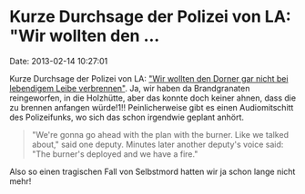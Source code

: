 Kurze Durchsage der Polizei von LA: \"Wir wollten den \...
==========================================================

Date: 2013-02-14 10:27:01

Kurze Durchsage der Polizei von LA: [\"Wir wollten den Dorner gar nicht
bei lebendigem Leibe
verbrennen\"](http://www.guardian.co.uk/world/2013/feb/14/christopher-dorner-fire-police).
Ja, wir haben da Brandgranaten reingeworfen, in die Holzhütte, aber das
konnte doch keiner ahnen, dass die zu brennen anfangen würde!1!!
Peinlicherweise gibt es einen Audiomitschitt des Polizeifunks, wo sich
das schon irgendwie geplant anhört.

> \"We\'re gonna go ahead with the plan with the burner. Like we talked
> about,\" said one deputy. Minutes later another deputy\'s voice said:
> \"The burner\'s deployed and we have a fire.\"

Also so einen tragischen Fall von Selbstmord hatten wir ja schon lange
nicht mehr!

